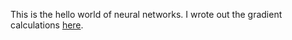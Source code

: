 This is the hello world of neural networks. I wrote out the gradient calculations [here](https://emptydiagram.github.io/notes/manual-mlp.html).
